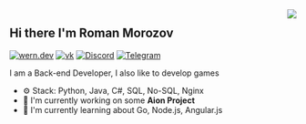 <img align="right" src="https://github-readme-stats.vercel.app/api?username=Wern-rm&show_icons=true"> 

## Hi there I'm Roman Morozov

[![wern.dev](https://img.shields.io/static/v1?label=Website&message=%20&logo=Ruby&style=flat-square&logoColor=white)](https://wern.dev)
[![vk](https://img.shields.io/static/v1?label=Vk&message=%20&logo=Vk&style=flat-square&logoColor=red)](https://vk.com/wern_rm)
[![Discord](https://img.shields.io/static/v1?label=Discord:WeRn2889&message=%20&logo=Discord&style=flat-square&logoColor=blue)](https://discord.com)
[![Telegram](https://img.shields.io/static/v1?label=Telegram&message=%20&logo=Telegram&style=flat-square&logoColor=blue)](https://t.me/roman_morozov)


I am a Back-end Developer, I also like to develop games

- ⚙️ Stack: Python, Java, С#, SQL, No-SQL, Nginx 
- 🏢 I'm currently working on some **Aion Project**
- 🌱 I'm currently learning about Go, Node.js, Angular.js
